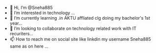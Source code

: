 - 👋 Hi, I’m @Sneha885
- 👀 I’m interested in technology ...
- 🌱 I’m currently learning .in AKTU affliated clg doing my bachelor's  1st year...
- 💞️ I’m looking to collaborate on technology related work with IT recuriters...
- 📫 How to reach me on social site like linkdin my username Sneha885 same as on here ...

<!---
Sneha885/Sneha885 is a ✨ special ✨ repository because its `README.md` (this file) appears on your GitHub profile.
You can click the Preview link to take a look at your changes.
--->
